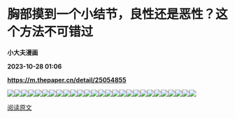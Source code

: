 # 胸部摸到一个小结节，良性还是恶性？这个方法不可错过
**小大夫漫画**

**2023-10-28 01:06**

**https://m.thepaper.cn/detail/25054855**

![](https://imagepphcloud.thepaper.cn/pph/image/275/562/419.jpg)![](https://imagepphcloud.thepaper.cn/pph/image/275/562/422.jpg)![](https://imagepphcloud.thepaper.cn/pph/image/275/562/424.jpg)![](https://imagepphcloud.thepaper.cn/pph/image/275/562/425.jpg)![](https://imagepphcloud.thepaper.cn/pph/image/275/562/426.jpg)![](https://imagepphcloud.thepaper.cn/pph/image/275/562/427.jpg)![](https://imagepphcloud.thepaper.cn/pph/image/275/562/428.jpg)![](https://imagepphcloud.thepaper.cn/pph/image/275/562/429.jpg)![](https://imagepphcloud.thepaper.cn/pph/image/275/562/430.jpg)![](https://imagepphcloud.thepaper.cn/pph/image/275/562/431.jpg)![](https://imagepphcloud.thepaper.cn/pph/image/275/562/432.jpg)![](https://imagepphcloud.thepaper.cn/pph/image/275/562/433.jpg)![](https://imagepphcloud.thepaper.cn/pph/image/275/562/434.jpg)![](https://imagepphcloud.thepaper.cn/pph/image/275/562/435.jpg)![](https://imagepphcloud.thepaper.cn/pph/image/275/562/436.jpg)![](https://imagepphcloud.thepaper.cn/pph/image/275/562/437.jpg)![](https://imagepphcloud.thepaper.cn/pph/image/275/562/438.jpg)![](https://imagepphcloud.thepaper.cn/pph/image/275/562/439.jpg)![](https://imagepphcloud.thepaper.cn/pph/image/275/562/440.jpg)![](https://imagepphcloud.thepaper.cn/pph/image/275/562/442.jpg)![](https://imagepphcloud.thepaper.cn/pph/image/275/562/444.jpg)![](https://imagepphcloud.thepaper.cn/pph/image/275/562/447.jpg)![](https://imagepphcloud.thepaper.cn/pph/image/275/562/450.jpg)![](https://imagepphcloud.thepaper.cn/pph/image/275/562/454.jpg)![](https://imagepphcloud.thepaper.cn/pph/image/275/562/456.jpg)![](https://imagepphcloud.thepaper.cn/pph/image/275/562/459.jpg)![](https://imagepphcloud.thepaper.cn/pph/image/275/562/462.jpg)

[阅读原文](http://mp.weixin.qq.com/s?__biz=MzA3MDU0NDMyMA==&mid=2650449826&idx=1&sn=4d3e8be73134b81861ef93a8fc7ca46a)